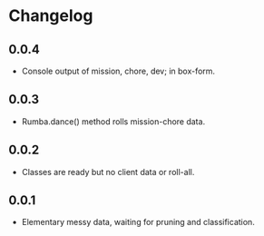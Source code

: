 # Changelog
## 0.0.4 
- Console output of mission, chore, dev; in box-form.

## 0.0.3
- Rumba.dance() method rolls mission-chore data.

## 0.0.2
- Classes are ready but no client data or roll-all.

## 0.0.1

- Elementary messy data, waiting for pruning and classification.
